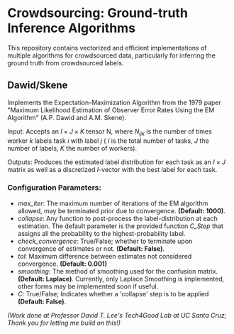 # Crowdsourcing: Ground-truth Inference Algorithms

This repository contains vectorized and efficient implementations of multiple algorithms for crowdsourced data, particularly for inferring the ground truth from crowdsourced labels.

## **Dawid/Skene**

Implements the Expectation-Maximization Algorithm from the 1979 paper "Maximum Likelihood Estimation of Observer Error Rates Using the EM Algorithm" (A.P. Dawid and A.M. Skene).

Input: Accepts an $I \times J \times K$ tensor N, where $N_{ijk}$ is the number of times worker $k$ labels task $i$ with label $j$ ( $I$ is the total number of tasks, $J$ the number of labels, $K$ the number of workers).

Outputs: Produces the estimated label distribution for each task as an $I \times J$ matrix as well as a discretized $I$-vector with the best label for each task.

### Configuration Parameters:

- *max_iter*: The maximum number of iterations of the EM algorithm allowed, may be terminated prior due to convergence. **(Default: 1000)**.
- *collapse*: Any function to post-process the label-distribution at each estimation. The default parameter is the provided function *C_Step* that assigns all the probability to the highest-probability label.
-  *check_convergence*: True/False; whether to terminate upon convergence of estimates or not. **(Default: False)**.
-  *tol*: Maximum difference between estimates not considered convergence. **(Default: 0.001)**
-  *smoothing*: The method of smoothing used for the confusion matrix. **(Default: Laplace)**. Currently, only Laplace Smoothing is implemented, other forms may be implemented soon if useful. 
-  *C*: True/False; Indicates whether a 'collapse' step is to be applied **(Default: False)**.

*(Work done at Professor David T. Lee's Tech4Good Lab at UC Santa Cruz; Thank you for letting me build on this!)*
